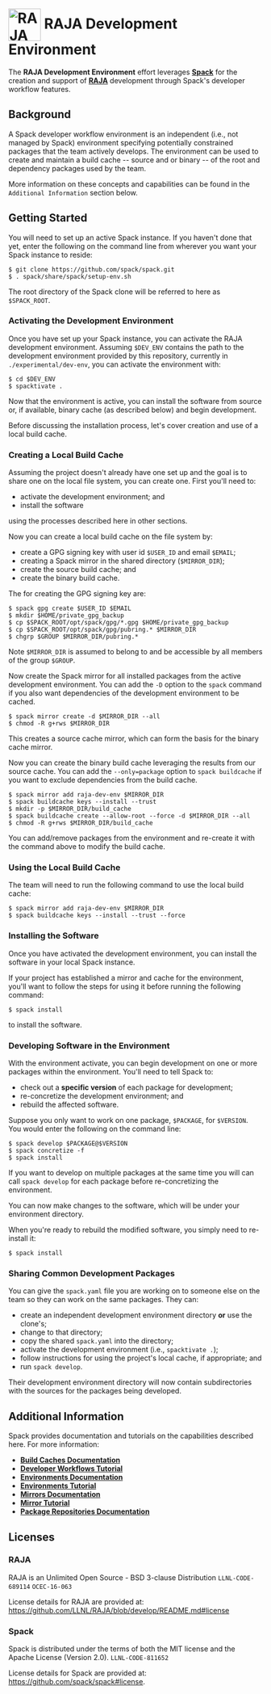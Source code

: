 # <img src="https://raw.githubusercontent.com/LLNL/RAJA/develop/share/raja/logo/RAJA_LOGO_Color.png" width="64" valign="middle" alt="RAJA"/> RAJA Development Environment

The **RAJA Development Environment** effort leverages
[**Spack**](https://github.com/spack/spack) for the creation and support
of [**RAJA**](https://github.com/LLNL/RAJA) development through Spack's
developer workflow features.

Background
---------------------

A Spack developer workflow environment is an independent (i.e., not managed
by Spack) environment specifying potentially constrained packages that the
team actively develops. The environment can be used to create and maintain
a build cache -- source and or binary -- of the root and dependency packages
used by the team.

More information on these concepts and capabilities can be found in the
`Additional Information` section below.

Getting Started
---------------------

You will need to set up an active Spack instance. If you haven't done
that yet, enter the following on the command line from wherever you want
your Spack instance to reside:

    $ git clone https://github.com/spack/spack.git
    $ . spack/share/spack/setup-env.sh

The root directory of the Spack clone will be referred to here as
`$SPACK_ROOT`.

### Activating the Development Environment

Once you have set up your Spack instance, you can activate the RAJA
development environment. Assuming `$DEV_ENV` contains the path to the
development environment provided by this repository, currently in
`./experimental/dev-env`, you can activate the environment with:

    $ cd $DEV_ENV
    $ spacktivate .

Now that the environment is active, you can install the software from
source or, if available, binary cache (as described below) and begin
development.

Before discussing the installation process, let's cover creation and
use of a local build cache.

### Creating a Local Build Cache

Assuming the project doesn't already have one set up and the goal
is to share one on the local file system, you can create one. First
you'll need to:

* activate the development environment; and
* install the software

using the processes described here in other sections.

Now you can create a local build cache on the file system by:

* create a GPG signing key with user id `$USER_ID` and email `$EMAIL`;
* creating a Spack mirror in the shared directory (`$MIRROR_DIR`);
* create the source build cache; and
* create the binary build cache.

The for creating the GPG signing key are:

    $ spack gpg create $USER_ID $EMAIL
    $ mkdir $HOME/private_gpg_backup
    $ cp $SPACK_ROOT/opt/spack/gpg/*.gpg $HOME/private_gpg_backup
    $ cp $SPACK_ROOT/opt/spack/gpg/pubring.* $MIRROR_DIR
    $ chgrp $GROUP $MIRROR_DIR/pubring.*

Note `$MIRROR_DIR` is assumed to belong to and be accessible by all
members of the group `$GROUP`.

Now create the Spack mirror for all installed packages from the active
development environment. You can add the `-D` option to the `spack`
command if you also want dependencies of the development environment
to be cached.

    $ spack mirror create -d $MIRROR_DIR --all
    $ chmod -R g+rws $MIRROR_DIR

This creates a source cache mirror, which can form the basis for the
binary cache mirror.

Now you can create the binary build cache leveraging the results from
our source cache. You can add the `--only=package` option to
`spack buildcache` if you want to exclude dependencies from the build
cache.

    $ spack mirror add raja-dev-env $MIRROR_DIR
    $ spack buildcache keys --install --trust
    $ mkdir -p $MIRROR_DIR/build_cache
    $ spack buildcache create --allow-root --force -d $MIRROR_DIR --all
    $ chmod -R g+rws $MIRROR_DIR/build_cache

You can add/remove packages from the environment and re-create it
with the command above to modify the build cache.

### Using the Local Build Cache

The team will need to run the following command to use the local
build cache:

    $ spack mirror add raja-dev-env $MIRROR_DIR
    $ spack buildcache keys --install --trust --force

### Installing the Software

Once you have activated the development environment, you can
install the software in your local Spack instance.

If your project has established a mirror and cache for the
environment, you'll want to follow the steps for using it
before running the following command:

    $ spack install

to install the software.

### Developing Software in the Environment

With the environment activate, you can begin development on one
or more packages within the environment. You'll need to tell Spack to:

* check out a **specific version** of each package for development;
* re-concretize the development environment; and
* rebuild the affected software.

Suppose you only want to work on one package, `$PACKAGE`, for `$VERSION`.
You would enter the following on the command line:

    $ spack develop $PACKAGE@$VERSION
    $ spack concretize -f
    $ spack install

If you want to develop on multiple packages at the same time you will
can call `spack develop` for each package before re-concretizing
the environment.

You can now make changes to the software, which will be under your
environment directory. 

When you're ready to rebuild the modified software, you simply need
to re-install it:

    $ spack install

### Sharing Common Development Packages

You can give the `spack.yaml` file you are working on to someone else
on the team so they can work on the same packages. They can:

* create an independent development environment directory **or** use
  the clone's;
* change to that directory;
* copy the shared `spack.yaml` into the directory;
* activate the development environment (i.e., `spacktivate .`);
* follow instructions for using the project's local cache, if appropriate; and
* run `spack develop`.

Their development environment directory will now contain subdirectories
with the sources for the packages being developed.

Additional Information
-------------------------

Spack provides documentation and tutorials on the capabilities described
here. For more information:

* [**Build Caches Documentation**](https://spack.readthedocs.io/en/latest/binary_caches.html)
* [**Developer Workflows Tutorial**](https://spack-tutorial.readthedocs.io/en/latest/tutorial_developer_workflows.html)
* [**Environments Documentation**](https://spack.readthedocs.io/en/latest/environments.html)
* [**Environments Tutorial**](https://spack-tutorial.readthedocs.io/en/latest/tutorial_environments.html)
* [**Mirrors Documentation**](https://spack.readthedocs.io/en/latest/mirrors.html)
* [**Mirror Tutorial**](https://spack-tutorial.readthedocs.io/en/latest/tutorial_binary_cache.html)
* [**Package Repositories Documentation**](https://spack.readthedocs.io/en/latest/repositories.html)


Licenses
---------------------

### RAJA

RAJA is an Unlimited Open Source - BSD 3-clause Distribution
`LLNL-CODE-689114`  `OCEC-16-063`

License details for RAJA are provided at:
https://github.com/LLNL/RAJA/blob/develop/README.md#license

### Spack

Spack is distributed under the terms of both the MIT license and the
Apache License (Version 2.0).
`LLNL-CODE-811652`

License details for Spack are provided at:
https://github.com/spack/spack#license.
